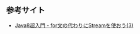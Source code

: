 ## 参考サイト
* [Java8超入門 - for文の代わりにStreamを使おう(3)](https://enterprisegeeks.hatenablog.com/entry/2015/11/30/081118)
